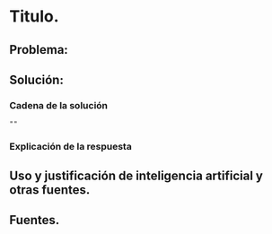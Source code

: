 # Titulo.
## Problema:
## Solución:
### Cadena de la solución
```""``` 
### Explicación de la respuesta

## Uso y justificación de inteligencia artificial y otras fuentes.

## Fuentes.
